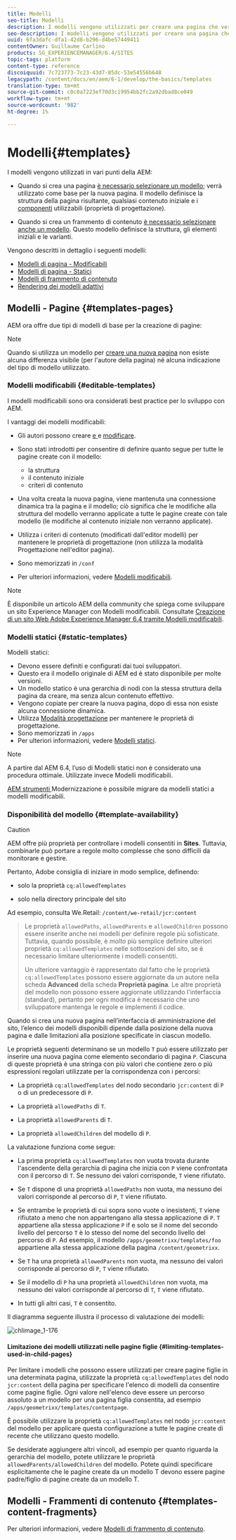```yaml
---
title: Modelli
seo-title: Modelli
description: I modelli vengono utilizzati per creare una pagina che verrà utilizzata come base per la nuova pagina
seo-description: I modelli vengono utilizzati per creare una pagina che verrà utilizzata come base per la nuova pagina
uuid: 6fa3dafc-dfa1-42d8-b296-d4be57449411
contentOwner: Guillaume Carlino
products: SG_EXPERIENCEMANAGER/6.4/SITES
topic-tags: platform
content-type: reference
discoiquuid: 7c723773-7c23-43d7-85dc-53e54556b648
legacypath: /content/docs/en/aem/6-1/develop/the-basics/templates
translation-type: tm+mt
source-git-commit: c0c0a7223ef70d3c19954bb2fc2a92dbad8ce049
workflow-type: tm+mt
source-wordcount: '982'
ht-degree: 1%

---
```



# Modelli{#templates}

I modelli vengono utilizzati in vari punti della AEM:

* Quando si crea una pagina [è necessario selezionare un modello](#templates-pages); verrà utilizzato come base per la nuova pagina. Il modello definisce la struttura della pagina risultante, qualsiasi contenuto iniziale e i [componenti](/help/sites-authoring/default-components.md) utilizzabili (proprietà di progettazione).

* Quando si crea un frammento di contenuto [è necessario selezionare anche un modello](#templates-content-fragments). Questo modello definisce la struttura, gli elementi iniziali e le varianti.

Vengono descritti in dettaglio i seguenti modelli:

* [Modelli di pagina - Modificabili](/help/sites-developing/page-templates-editable.md)
* [Modelli di pagina - Statici](/help/sites-developing/page-templates-static.md)
* [Modelli di frammento di contenuto](/help/sites-developing/content-fragment-templates.md)
* [Rendering dei modelli adattivi](/help/sites-developing/templates-adaptive-rendering.md)

## Modelli - Pagine {#templates-pages}

AEM ora offre due tipi di modelli di base per la creazione di pagine:

>[!NOTE]
>
>Quando si utilizza un modello per [creare una nuova pagina](/help/sites-authoring/managing-pages.md#creating-a-new-page) non esiste alcuna differenza visibile (per l&#39;autore della pagina) né alcuna indicazione del tipo di modello utilizzato.

### Modelli modificabili {#editable-templates}

I modelli modificabili sono ora considerati best practice per lo sviluppo con AEM.

I vantaggi dei modelli modificabili:

* Gli autori possono creare [e ](/help/sites-authoring/templates.md#creating-a-new-template-template-author) e [modificare](/help/sites-authoring/templates.md#editing-a-template-structure-template-author).

* Sono stati introdotti per consentire di definire quanto segue per tutte le pagine create con il modello:

   * la struttura
   * il contenuto iniziale
   * criteri di contenuto

* Una volta creata la nuova pagina, viene mantenuta una connessione dinamica tra la pagina e il modello; ciò significa che le modifiche alla struttura del modello verranno applicate a tutte le pagine create con tale modello (le modifiche al contenuto iniziale non verranno applicate).
* Utilizza i criteri di contenuto (modificati dall&#39;editor modelli) per mantenere le proprietà di progettazione (non utilizza la modalità Progettazione nell&#39;editor pagina).
* Sono memorizzati in `/conf`
* Per ulteriori informazioni, vedere [Modelli modificabili](/help/sites-developing/page-templates-editable.md).

>[!NOTE]
>
>È disponibile un articolo AEM della community che spiega come sviluppare un sito  Experience Manager con Modelli modificabili. Consultate [Creazione di un sito Web Adobe Experience Manager 6.4 tramite Modelli modificabili](https://helpx.adobe.com/experience-manager/using/first_aem64_website.html).

### Modelli statici {#static-templates}

Modelli statici:

* Devono essere definiti e configurati dai tuoi sviluppatori.
* Questo era il modello originale di AEM ed è stato disponibile per molte versioni.
* Un modello statico è una gerarchia di nodi con la stessa struttura della pagina da creare, ma senza alcun contenuto effettivo.
* Vengono copiate per creare la nuova pagina, dopo di essa non esiste alcuna connessione dinamica.
* Utilizza [Modalità progettazione](/help/sites-authoring/default-components-designmode.md) per mantenere le proprietà di progettazione.
* Sono memorizzati in `/apps`
* Per ulteriori informazioni, vedere [Modelli statici](/help/sites-developing/page-templates-static.md).

>[!NOTE]
>
>A partire dal AEM 6.4, l’uso di Modelli statici non è considerato una procedura ottimale. Utilizzate invece Modelli modificabili.
>
>[AEM strumenti ](modernization-tools.md) Modernizzazione è possibile migrare da modelli statici a modelli modificabili.

### Disponibilità del modello {#template-availability}

>[!CAUTION]
>
>AEM offre più proprietà per controllare i modelli consentiti in **Sites**. Tuttavia, combinarle può portare a regole molto complesse che sono difficili da monitorare e gestire.
>
>Pertanto,  Adobe consiglia di iniziare in modo semplice, definendo:
>
>* solo la proprietà `cq:allowedTemplates`
   >
   >
* solo nella directory principale del sito
>
>
Ad esempio, consulta We.Retail: `/content/we-retail/jcr:content`
>
>Le proprietà `allowedPaths`, `allowedParents` e `allowedChildren` possono essere inserite anche nei modelli per definire regole più sofisticate. Tuttavia, quando possibile, è *molto* più semplice definire ulteriori proprietà `cq:allowedTemplates` nelle sottosezioni del sito, se è necessario limitare ulteriormente i modelli consentiti.
>
>Un ulteriore vantaggio è rappresentato dal fatto che le proprietà `cq:allowedTemplates` possono essere aggiornate da un autore nella scheda **Advanced** della scheda **Proprietà pagina**. Le altre proprietà del modello non possono essere aggiornate utilizzando l&#39;interfaccia (standard), pertanto per ogni modifica è necessario che uno sviluppatore mantenga le regole e implementi il codice.

Quando si crea una nuova pagina nell’interfaccia di amministrazione del sito, l’elenco dei modelli disponibili dipende dalla posizione della nuova pagina e dalle limitazioni alla posizione specificate in ciascun modello.

Le proprietà seguenti determinano se un modello `T` può essere utilizzato per inserire una nuova pagina come elemento secondario di pagina `P`. Ciascuna di queste proprietà è una stringa con più valori che contiene zero o più espressioni regolari utilizzate per la corrispondenza con i percorsi:

* La proprietà `cq:allowedTemplates` del nodo secondario `jcr:content` di `P` o di un predecessore di `P`.

* La proprietà `allowedPaths` di `T`.

* La proprietà `allowedParents` di `T`.

* La proprietà `allowedChildren` del modello di `P`.

La valutazione funziona come segue:

* La prima proprietà `cq:allowedTemplates` non vuota trovata durante l&#39;ascendente della gerarchia di pagina che inizia con `P` viene confrontata con il percorso di `T`. Se nessuno dei valori corrisponde, `T` viene rifiutato.

* Se `T` dispone di una proprietà `allowedPaths` non vuota, ma nessuno dei valori corrisponde al percorso di `P`, `T` viene rifiutato.

* Se entrambe le proprietà di cui sopra sono vuote o inesistenti, `T` viene rifiutato a meno che non appartengano alla stessa applicazione di `P`. `T` appartiene alla stessa applicazione  `P` if e solo se il nome del secondo livello del percorso  `T` è lo stesso del nome del secondo livello del percorso di  `P`. Ad esempio, il modello `/apps/geometrixx/templates/foo` appartiene alla stessa applicazione della pagina `/content/geometrixx`.

* Se `T` ha una proprietà `allowedParents` non vuota, ma nessuno dei valori corrisponde al percorso di `P`, `T` viene rifiutato.

* Se il modello di `P` ha una proprietà `allowedChildren` non vuota, ma nessuno dei valori corrisponde al percorso di `T`, `T` viene rifiutato.

* In tutti gli altri casi, `T` è consentito.

Il diagramma seguente illustra il processo di valutazione dei modelli:

![chlimage_1-176](assets/chlimage_1-176.png)

#### Limitazione dei modelli utilizzati nelle pagine figlie {#limiting-templates-used-in-child-pages}

Per limitare i modelli che possono essere utilizzati per creare pagine figlie in una determinata pagina, utilizzate la proprietà `cq:allowedTemplates` del nodo `jcr:content` della pagina per specificare l&#39;elenco di modelli da consentire come pagine figlie. Ogni valore nell&#39;elenco deve essere un percorso assoluto a un modello per una pagina figlia consentita, ad esempio `/apps/geometrixx/templates/contentpage`.

È possibile utilizzare la proprietà `cq:allowedTemplates` nel nodo `jcr:content` del modello per applicare questa configurazione a tutte le pagine create di recente che utilizzano questo modello.

Se desiderate aggiungere altri vincoli, ad esempio per quanto riguarda la gerarchia del modello, potete utilizzare le proprietà `allowedParents/allowedChildren` del modello. Potete quindi specificare esplicitamente che le pagine create da un modello T devono essere pagine padre/figlio di pagine create da un modello T.

## Modelli - Frammenti di contenuto {#templates-content-fragments}

Per ulteriori informazioni, vedere [Modelli di frammento di contenuto](/help/sites-developing/content-fragment-templates.md).

